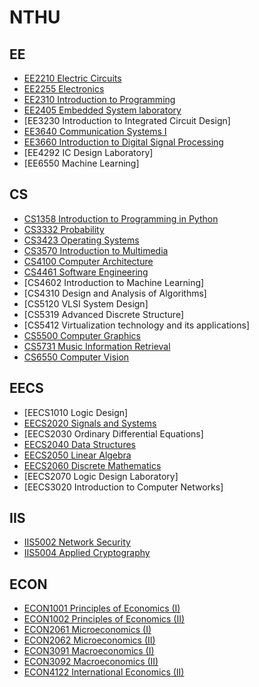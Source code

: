 # NTHU

## EE
- [EE2210 Electric Circuits](https://github.com/QinWenFeng/EE2210_Electric-Circuits)
- [EE2255 Electronics](https://github.com/QinWenFeng/EE2255_Electronics)
- [EE2310 Introduction to Programming](https://github.com/QinWenFeng/EE2310_Introduction-to-Programming)
- [EE2405 Embedded System laboratory](https://github.com/QinWenFeng/ee2405)
- [EE3230 Introduction to Integrated Circuit Design]
- [EE3640 Communication Systems I](https://github.com/QinWenFeng/EE3640_Communication-Systems-I) 
- [EE3660 Introduction to Digital Signal Processing](https://github.com/QinWenFeng/EE3660_Introduction-to-Digital-Signal-Processing)
- [EE4292 IC Design Laboratory]
- [EE6550 Machine Learning]

## CS
- [CS1358 Introduction to Programming in Python](https://github.com/QinWenFeng/CS1358_Introduction-to-Programming-in-Python)
- [CS3332 Probability](https://github.com/QinWenFeng/CS3332_Probability) 
- [CS3423 Operating Systems](https://github.com/QinWenFeng/CS3423_Operating-Systems) 
- [CS3570 Introduction to Multimedia](https://github.com/QinWenFeng/CS3570_Introduction-to-Multimedia) 
- [CS4100 Computer Architecture](https://github.com/QinWenFeng/CS4100_Computer_Architecture) 
- [CS4461 Software Engineering](https://github.com/QinWenFeng/CS4461_Software-Engineering)
- [CS4602 Introduction to Machine Learning]
- [CS4310 Design and Analysis of Algorithms]
- [CS5120 VLSI System Design]
- [CS5319 Advanced Discrete Structure]
- [CS5412 Virtualization technology and its applications]
- [CS5500 Computer Graphics](https://github.com/QinWenFeng/CS5500_Computer-Graphics) 
- [CS5731 Music Information Retrieval](https://github.com/QinWenFeng/CS5731_Music-Information-Retrieval)
- [CS6550 Computer Vision](https://github.com/QinWenFeng/CS6550_Computer-Vision)

## EECS
- [EECS1010 Logic Design]
- [EECS2020 Signals and Systems](https://github.com/QinWenFeng/EECS2020_Signals-and-Systems)
- [EECS2030 Ordinary Differential Equations]
- [EECS2040 Data Structures](https://github.com/QinWenFeng/EECS2040_Data-Structures)
- [EECS2050 Linear Algebra](https://github.com/QinWenFeng/EECS2050_Linear-Algebra)
- [EECS2060 Discrete Mathematics](https://github.com/QinWenFeng/EECS2060_Discrete-Mathematics)
- [EECS2070 Logic Design Laboratory]
- [EECS3020 Introduction to Computer Networks]

## IIS
- [IIS5002 Network Security](https://github.com/QinWenFeng/IIS5002_Network-Security)
- [IIS5004 Applied Cryptography](https://github.com/QinWenFeng/IIS5004_Applied-Cryptography)

## ECON
- [ECON1001 Principles of Economics (I)](https://github.com/QinWenFeng/ECON1001_Principles-of-Economics-I)
- [ECON1002 Principles of Economics (II)](https://github.com/QinWenFeng/ECON1002_Principles-of-Economics-II)
- [ECON2061 Microeconomics (I)](https://github.com/QinWenFeng/ECON2061_Microeconomics-I)
- [ECON2062 Microeconomics (II)](https://github.com/QinWenFeng/ECON2062_Microeconomics-II)
- [ECON3091 Macroeconomics (I)](https://github.com/QinWenFeng/ECON3091_Macroeconomics-I) 
- [ECON3092 Macroeconomics (II)](https://github.com/QinWenFeng/ECON3092_Macroeconomics-II) 
- [ECON4122 International Economics (II)](https://github.com/QinWenFeng/ECON4122_International-Economics-II)